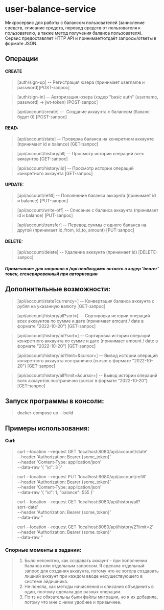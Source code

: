 # user-balance-service

Микросервис для работы с балансом пользователей (зачисление средств, списание средств, перевод средств от пользователя к пользователю, а также метод получения баланса пользователя). Сервис предоставляет HTTP API и принимает/отдаёт запросы/ответы в формате JSON.

## Операции

#### CREATE
> [auth/sign-up] --  Регистрация юзера (принимает username и password)[POST-запрос] 

> [auth/sign-in] --  Авторизация юзера (хэдер "basic auth" (username, password) -> jwt-token) [POST-запрос]

> [api/account/create] --  Создание аккаунта с балансом (баланс будет 0) [POST-запрос] 
#### READ:
> [api/account/state] -- Проверка баланса на конкретном аккаунте (принимает id и balance) [GET-запрос]

> [api/account/history/all] -- Просмотр истории операций всех аккаунтов [GET-запрос]

> [api/account/history/:id] -- Просмотр истории операций конкретного аккаунта [GET-запрос]
#### UPDATE:
> [api/account/refill] -- Пополнение баланса аккаунта (принимает id и balance) [PUT-запрос]

> [api/account/write-off] -- Списание с баланса аккаунта (принимает id и balance) [PUT-запрос]

> [api/account/transfer] -- Перевод суммы с одного баланса на другой (принимает id_from, id_to, amount) [PUT-запрос]
#### DELETE:
> [api/account/delete] -- Удаление аккаунта (принимает id) [DELETE-запрос] 

##### Примечание: для запросов в /api необходимо вставть в хэдер 'bearer' токен, сгенерированный при авторизации

## Дополнительные возможности:
> [api/account/state?currency=] -- Конвертация баланса аккаунта с рубля на указанную валюту [GET-запрос]

> [api/account/history/all?sort=] -- Сортировка истории операций всех аккаунтов по сумме и дате (принимает amount / date в формате "2022-10-20") [GET-запрос]

> [api/account/history/:id?sort=] -- Сортировка истории операций конкретного аккаунта по сумме и дате (принимает amount / date в формате "2022-10-20") [GET-запрос]

> [api/account/history/:id?limit=&cursor=] -- Вывод истории операций конкретного аккаунта постранично (cursor в формате "2022-10-20") [GET-запрос]

> [api/account/history/all?limit=&cursor=] -- Вывод истории операций всех аккаунтов постранично (cursor в формате "2022-10-20") [GET-запрос]


## Запуск программы в консоли:
> docker-compose up --build

## Примеры использования:
#### Curl:
> curl --location --request GET 'localhost:8080/api/account/state' \
--header 'Authorization: Bearer {some_token}' \
--header 'Content-Type: application/json' \
--data-raw '{
    "id": 3
}'

> curl --location --request PUT 'localhost:8080/api/account/refill' \
--header 'Authorization: Bearer {some_token}' \
--header 'Content-Type: application/json' \
--data-raw '{
    "id": 1,
    "balance": 555
}'

> curl --location --request GET 'localhost:8080/api/history/all?sort=date' \
--header 'Authorization: Bearer {some_token}' \
--data-raw ''

> curl --location --request GET 'localhost:8080/api/history/2?limit=2' \
--header 'Authorization: Bearer {some_token}' \
--data-raw ''

### Спорные моменты в задании:
> 1) Было непонятно, как создавать аккаунт - при пополнении баланса или отдельным запросом. Я сделала отдельный запрос для создания аккаунта, потому что не хотела создавать лишний аккаунт при каждом вводе несуществующего в системе айдишника.
> 2) Не поняла, как методы начисления и списания объединить в один, поэтому сделала две разных операции. 
> 3) По тз не обязательны были файлы миграции, но я их добавила, потому что мне с ними удобнее и привычнее.
